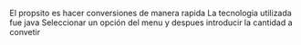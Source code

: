 El propsito es hacer conversiones de manera rapida
La tecnologia utilizada fue java
Seleccionar un opción del menu y despues introducir la cantidad a convetir
